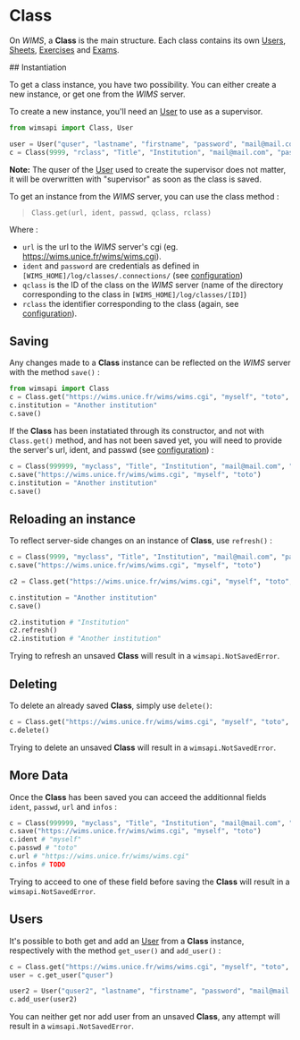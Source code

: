 # Class

On *WIMS*, a **Class** is the main structure. Each class contains its own 
[Users](user.md), [Sheets](sheet.md), [Exercises](exercise.md) and 
[Exams](exam.md).


## Instantiation

To get a class instance, you have two possibility. You can either create a new
instance, or get one from the *WIMS* server.

To create a new instance, you'll need an [User](user.md) to use as a supervisor.

```python
from wimsapi import Class, User

user = User("quser", "lastname", "firstname", "password", "mail@mail.com")
c = Class(9999, "rclass", "Title", "Institution", "mail@mail.com", "password", user)
```

**Note:** The quser of the [User](user.md) used to create the supervisor does
not matter, it will be overwritten with "supervisor" as soon as the class is
saved.


To get an instance from the *WIMS* server, you can use the class method :

> `Class.get(url, ident, passwd, qclass, rclass)`

Where :

* `url` is the url to the *WIMS* server's cgi (eg. 
  https://wims.unice.fr/wims/wims.cgi).
* `ident` and `password` are credentials
  as defined in `[WIMS_HOME]/log/classes/.connections/` (see 
  [configuration](index.md#configuration))
* `qclass` is the ID of the class on
  the *WIMS* server (name of the directory corresponding to the class in
  `[WIMS_HOME]/log/classes/[ID]`)
* `rclass` the identifier corresponding to
  the class (again, see [configuration](index.md#configuration)).



## Saving

Any changes made to a **Class** instance can be reflected on the *WIMS* server
with the method `save()` :

```python
from wimsapi import Class
c = Class.get("https://wims.unice.fr/wims/wims.cgi", "myself", "toto", 9999, "myclass")
c.institution = "Another institution"
c.save()
```

If the **Class** has been instatiated through its constructor, and not with
`Class.get()` method, and has not been saved yet, you will need to provide
the server's url, ident, and passwd (see [configuration](index.md#configuration)) :

```python
c = Class(999999, "myclass", "Title", "Institution", "mail@mail.com", "password",  user)
c.save("https://wims.unice.fr/wims/wims.cgi", "myself", "toto")
c.institution = "Another institution"
c.save()
```


## Reloading an instance

To reflect server-side changes on an instance of **Class**, use `refresh()` :

```python
c = Class(9999, "myclass", "Title", "Institution", "mail@mail.com", "password",  supervisor)
c.save("https://wims.unice.fr/wims/wims.cgi", "myself", "toto")

c2 = Class.get("https://wims.unice.fr/wims/wims.cgi", "myself", "toto", 9999, "myclass")

c.institution = "Another institution"
c.save()

c2.institution # "Institution"
c2.refresh()
c2.institution # "Another institution"
```

Trying to refresh an unsaved **Class** will result in a `wimsapi.NotSavedError`.



## Deleting
To delete an already saved **Class**, simply use `delete()`:

```python
c = Class.get("https://wims.unice.fr/wims/wims.cgi", "myself", "toto", 9999, "myclass")
c.delete()
```

Trying to delete an unsaved **Class** will result in a `wimsapi.NotSavedError`.


## More Data

Once the **Class** has been saved you can acceed the additionnal fields `ident`,
`passwd`, `url` and `infos` :

```python
c = Class(999999, "myclass", "Title", "Institution", "mail@mail.com", "password",  user)
c.save("https://wims.unice.fr/wims/wims.cgi", "myself", "toto")
c.ident # "myself"
c.passwd # "toto"
c.url # "https://wims.unice.fr/wims/wims.cgi"
c.infos # TODO
```

Trying to acceed to one of these field before saving the **Class** will result
in a `wimsapi.NotSavedError`.



## Users

It's possible to both get and add an [User](user.md) from a **Class** instance,
respectively with the method `get_user()` and `add_user()` :

```python
c = Class.get("https://wims.unice.fr/wims/wims.cgi", "myself", "toto", 9999, "myclass")
user = c.get_user("quser")

user2 = User("quser2", "lastname", "firstname", "password", "mail@mail.com")
c.add_user(user2)
```

You can neither get nor add user from an unsaved **Class**, any attempt will 
result in a `wimsapi.NotSavedError`.
